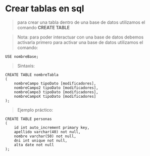 # Crear tablas en sql

> para crear una tabla dentro de una base de datos utilizamos el comando **CREATE TABLE**

> Nota: para poder interactuar con una base de datos debemos activarla primero
> para activar una base de datos utilizamos el comando:

    USE nombreBase;  

> Sintaxis:

    CREATE TABLE nombreTabla  
    (
        nombreCampo tipoDato [modificadores],  
        nombreCampo2 tipoDato [modificadores],  
        nombreCampo3 tipoDato [modificadores],  
        nombreCampoX tipoDato [modificadores]  
    );  

> Ejemplo práctico:

    CREATE TABLE personas  
    (  
        id int auto_increment primary key,  
        apellido varchar(40) not null,  
        nombre varchar(50) not null,  
        dni int unique not null,  
        alta date not null
    );  
